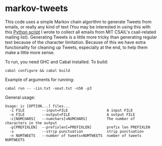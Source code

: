 markov-tweets
=============
This code uses a simple Markov chain algorithm to generate Tweets from emails, or really any kind of text (You may be interested in using this with this [Python script](https://github.com/jeanqasaur/csail-archive-scraper) I wrote to collect all emails from MIT CSAIL's csail-related mailing list). Generating Tweets is a little more tricky than generating regular text because of the character limitation. Because of this we have extra functionality for cleaning up Tweets, especially at the end, to help them make a little more sense.

To run, you need GHC and Cabal installed. To build:

```
cabal configure && cabal build
```

Example of arguments for running:

```
cabal run -- -iin.txt -oout.txt -n50 -p3
```
General usage:

```
Usage: ic [OPTION...] files...
  -i FILE        --input=FILE                  A input FILE
  -o FILE        --output=FILE                 A output FILE
  -c[NUMCHARS]   --numchars[=NUMCHARS]         The number of characters in the output
  -p[PREFIXLEN]  --prefixlen[=PREFIXLEN]       prefix len PREFIXLEN
  -s             --strip punctuation           strip punctuation
  -n NUMTWEETS   --number of tweets=NUMTWEETS  number of tweets NUMTWEETS
```
